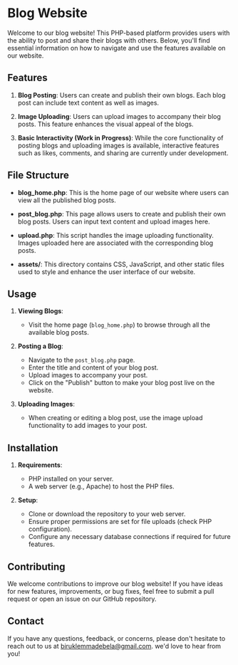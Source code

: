 # Blog Website 

Welcome to our blog website! This PHP-based platform provides users with the ability to post and share their blogs with others. Below, you'll find essential information on how to navigate and use the features available on our website.

## Features

1. **Blog Posting**: Users can create and publish their own blogs. Each blog post can include text content as well as images.

2. **Image Uploading**: Users can upload images to accompany their blog posts. This feature enhances the visual appeal of the blogs.

3. **Basic Interactivity (Work in Progress)**: While the core functionality of posting blogs and uploading images is available, interactive features such as likes, comments, and sharing are currently under development.

## File Structure

- **blog_home.php**: This is the home page of our website where users can view all the published blog posts.
  
- **post_blog.php**: This page allows users to create and publish their own blog posts. Users can input text content and upload images here.
  
- **upload.php**: This script handles the image uploading functionality. Images uploaded here are associated with the corresponding blog posts.

- **assets/**: This directory contains CSS, JavaScript, and other static files used to style and enhance the user interface of our website.

## Usage

1. **Viewing Blogs**:
   - Visit the home page (`blog_home.php`) to browse through all the available blog posts.
  
2. **Posting a Blog**:
   - Navigate to the `post_blog.php` page.
   - Enter the title and content of your blog post.
   - Upload images to accompany your post.
   - Click on the "Publish" button to make your blog post live on the website.

3. **Uploading Images**:
   - When creating or editing a blog post, use the image upload functionality to add images to your post.

## Installation

1. **Requirements**:
   - PHP installed on your server.
   - A web server (e.g., Apache) to host the PHP files.
   
2. **Setup**:
   - Clone or download the repository to your web server.
   - Ensure proper permissions are set for file uploads (check PHP configuration).
   - Configure any necessary database connections if required for future features.

## Contributing

We welcome contributions to improve our blog website! If you have ideas for new features, improvements, or bug fixes, feel free to submit a pull request or open an issue on our GitHub repository.

## Contact

If you have any questions, feedback, or concerns, please don't hesitate to reach out to us at [biruklemmadebela@gmail.com](mailto:biruklemmadebela@gmail.com). we'd love to hear from you!
